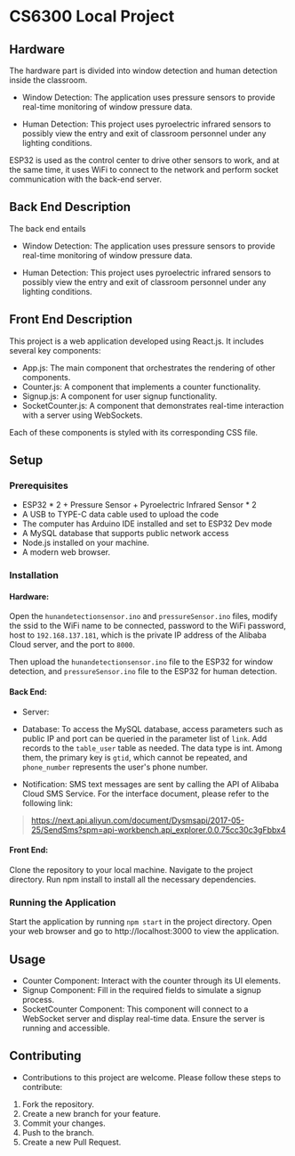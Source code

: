 # CS6300 Local Project

## Hardware
The hardware part is divided into window detection and human detection inside the classroom. 

* Window Detection:
The application uses pressure sensors to provide real-time monitoring of window pressure data.

* Human Detection:
 This project uses pyroelectric infrared sensors to possibly view the entry and exit of classroom personnel under any lighting conditions.

ESP32 is used as the control center to drive other sensors to work, and at the same time, it uses WiFi to connect to the network and perform socket communication with the back-end server.

## Back End Description
The back end entails 

* Window Detection:
The application uses pressure sensors to provide real-time monitoring of window pressure data.

* Human Detection:
 This project uses pyroelectric infrared sensors to possibly view the entry and exit of classroom personnel under any lighting conditions.

## Front End Description

This project is a web application developed using React.js. It includes several key components:

* App.js: The main component that orchestrates the rendering of other components.
* Counter.js: A component that implements a counter functionality.
* Signup.js: A component for user signup functionality.
* SocketCounter.js: A component that demonstrates real-time interaction with a server using WebSockets.

Each of these components is styled with its corresponding CSS file.

## Setup
### Prerequisites

* ESP32 * 2 + Pressure Sensor + Pyroelectric Infrared Sensor * 2
* A USB to TYPE-C data cable used to upload the code
* The computer has Arduino IDE installed and set to ESP32 Dev mode
* A MySQL database that supports public network access
* Node.js installed on your machine.
* A modern web browser.

### Installation
#### Hardware:
Open the `hunandetectionsensor.ino` and `pressureSensor.ino` files, modify the ssid to the WiFi name to be connected, password to the WiFi password, host to `192.168.137.181`, which is the private IP address of the Alibaba Cloud server, and the port to `8000`.

Then upload the `hunandetectionsensor.ino` file to the ESP32 for window detection, and `pressureSensor.ino` file to the ESP32 for human detection.

#### Back End:
- Server:

- Database:
To access the MySQL database, access parameters such as public IP and port can be queried in the parameter list of `link`. Add records to the `table_user` table as needed. The data type is int. Among them, the primary key is `gtid`, which cannot be repeated, and `phone_number` represents the user's phone number.

- Notification:
SMS text messages are sent by calling the API of Alibaba Cloud SMS Service. For the interface document, please refer to the following link:
> https://next.api.aliyun.com/document/Dysmsapi/2017-05-25/SendSms?spm=api-workbench.api_explorer.0.0.75cc30c3gFbbx4

#### Front End:
Clone the repository to your local machine.
Navigate to the project directory.
Run npm install to install all the necessary dependencies.

### Running the Application

Start the application by running `npm start` in the project directory.
Open your web browser and go to http://localhost:3000 to view the application.

## Usage

* Counter Component: Interact with the counter through its UI elements.
* Signup Component: Fill in the required fields to simulate a signup process.
* SocketCounter Component: This component will connect to a WebSocket server and display real-time data. Ensure the server is running and accessible.

## Contributing

* Contributions to this project are welcome. Please follow these steps to contribute:

1. Fork the repository.
2. Create a new branch for your feature.
3. Commit your changes.
4. Push to the branch.
5. Create a new Pull Request.